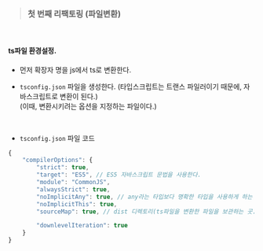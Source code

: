 >### 첫 번째 리팩토링 (파일변환)   

<br>

#### ts파일 환경설정.

- 먼저 확장자 명을 js에서 ts로 변환한다.   

- `tsconfig.json` 파일을 생성한다. (타입스크립트는 트랜스 파일러이기 때문에, 자바스크립트로 변환이 된다.)   
(이때, 변환시키려는 옵션을 지정하는 파일이다.)    

<br>

- `tsconfig.json` 파일 코드   
```js
{
    "compilerOptions": {
        "strict": true,  
        "target": "ES5", // ES5 자바스크립트 문법을 사용한다.
        "module": "CommonJS", 
        "alwaysStrict": true,
        "noImplicitAny": true, // any라는 타입보다 명확한 타입을 사용하게 하는 옵션.
        "noImplicitThis": true,
        "sourceMap": true, // dist 디렉토리(ts파일을 변환한 파일을 보관하는 곳.)에 파일을 보관한다. 이를 통해, 브라우저에서 본래의 ts파일을 볼 수 있고, 수정을 용이하게 한다. 

        "downlevelIteration": true
    }
}
```    



